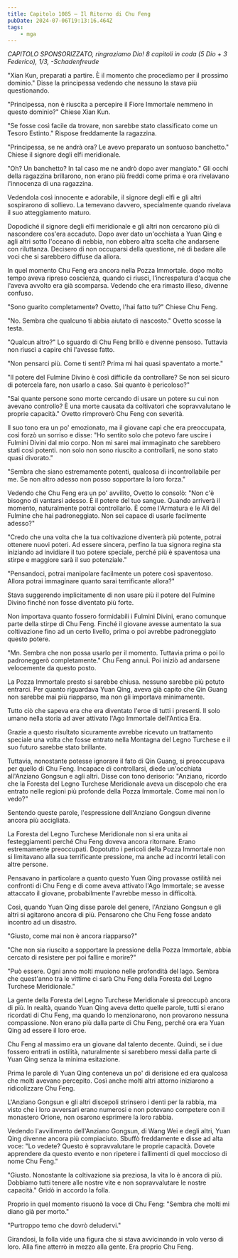 ```yaml
---
title: Capitolo 1085 – Il Ritorno di Chu Feng
pubDate: 2024-07-06T19:13:16.464Z
tags:
    - mga
---
```



<em>CAPITOLO SPONSORIZZATO, ringraziamo Dio!
8 capitoli in coda (5 Dio + 3 Federico), 1/3,
-Schadenfreude</em>


"Xian Kun, preparati a partire. È il momento che procediamo per il prossimo dominio." Disse la principessa vedendo che nessuno la stava più questionando.


"Principessa, non è riuscita a percepire il Fiore Immortale nemmeno in questo dominio?" Chiese Xian Kun.


"Se fosse così facile da trovare, non sarebbe stato classificato come un Tesoro Estinto." Rispose freddamente la ragazzina.


"Principessa, se ne andrà ora? Le avevo preparato un sontuoso banchetto." Chiese il signore degli elfi meridionale.


"Oh? Un banchetto? In tal caso me ne andrò dopo aver mangiato." Gli occhi della ragazzina brillarono, non erano più freddi come prima e ora rivelavano l'innocenza di una ragazzina.


Vedendola così innocente e adorabile, il signore degli elfi e gli altri sospirarono di sollievo. La temevano davvero, specialmente quando rivelava il suo atteggiamento maturo.


Dopodiché il signore degli elfi meridionale e gli altri non cercarono più di nascondere cos'era accaduto. Dopo aver dato un'occhiata a Yuan Qing e agli altri sotto l'oceano di nebbia, non ebbero altra scelta che andarsene con riluttanza. Decisero di non occuparsi della questione, né di badare alle voci che si sarebbero diffuse da allora.


In quel momento Chu Feng era ancora nella Pozza Immortale. dopo molto tempo aveva ripreso coscienza, quando ci riuscì, l'increspatura d'acqua che l'aveva avvolto era già scomparsa. Vedendo che era rimasto illeso, divenne confuso.


"Sono guarito completamente? Ovetto, l'hai fatto tu?" Chiese Chu Feng.


"No. Sembra che qualcuno ti abbia aiutato di nascosto." Ovetto scosse la testa.


"Qualcun altro?" Lo sguardo di Chu Feng brillò e divenne pensoso. Tuttavia non riuscì a capire chi l'avesse fatto.


"Non pensarci più. Come ti senti? Prima mi hai quasi spaventato a morte."


"Il potere del Fulmine Divino è così difficile da controllare? Se non sei sicuro di potercela fare, non usarlo a caso. Sai quanto è pericoloso?"


"Sai quante persone sono morte cercando di usare un potere su cui non avevano controllo? È una morte causata da coltivatori che sopravvalutano le proprie capacità." Ovetto rimproverò Chu Feng con severità.


Il suo tono era un po' emozionato, ma il giovane capì che era preoccupata, così forzò un sorriso e disse: "Ho sentito solo che potevo fare uscire i Fulmini Divini dal mio corpo. Non mi sarei mai immaginato che sarebbero stati così potenti. non solo non sono riuscito a controllarli, ne sono stato quasi divorato."


"Sembra che siano estremamente potenti, qualcosa di incontrollabile per me. Se non altro adesso non posso sopportare la loro forza."


Vedendo che Chu Feng era un po' avvilito, Ovetto lo consolò: "Non c'è bisogno di vantarsi adesso. È il potere del tuo sangue. Quando arriverà il momento, naturalmente potrai controllarlo. È come l'Armatura e le Ali del Fulmine che hai padroneggiato. Non sei capace di usarle facilmente adesso?"


"Credo che una volta che la tua coltivazione diventerà più potente, potrai ottenere nuovi poteri. Ad essere sincera, perfino la tua signora regina sta iniziando ad invidiare il tuo potere speciale, perché più è spaventosa una stirpe e maggiore sarà il suo potenziale."


"Pensandoci, potrai manipolare facilmente un potere così spaventoso. Allora potrai immaginare quanto sarai terrificante allora?"


Stava suggerendo implicitamente di non usare più il potere del Fulmine Divino finché non fosse diventato più forte.


Non importava quanto fossero formidabili i Fulmini Divini, erano comunque parte della stirpe di Chu Feng. Finché il giovane avesse aumentato la sua coltivazione fino ad un certo livello, prima o poi avrebbe padroneggiato questo potere.


"Mn. Sembra che non possa usarlo per il momento. Tuttavia prima o poi lo padroneggerò completamente." Chu Feng annuì. Poi iniziò ad andarsene velocemente da questo posto.


La Pozza Immortale presto si sarebbe chiusa. nessuno sarebbe più potuto entrarci. Per quanto riguardava Yuan Qing, aveva già capito che Qin Guang non sarebbe mai più riapparso, ma non gli importava minimamente.


Tutto ciò che sapeva era che era diventato l'eroe di tutti i presenti. Il solo umano nella storia ad aver attivato l'Ago Immortale dell'Antica Era.


Grazie a questo risultato sicuramente avrebbe ricevuto un trattamento speciale una volta che fosse entrato nella Montagna del Legno Turchese e il suo futuro sarebbe stato brillante.


Tuttavia, nonostante potesse ignorare il fato di Qin Guang, si preoccupava per quello di Chu Feng. Incapace di controllarsi, diede un'occhiata all'Anziano Gongsun e agli altri. Disse con tono derisorio: "Anziano, ricordo che la Foresta del Legno Turchese Meridionale aveva un discepolo che era entrato nelle regioni più profonde della Pozza Immortale. Come mai non lo vedo?"


Sentendo queste parole, l'espressione dell'Anziano Gongsun divenne ancora più accigliata.


La Foresta del Legno Turchese Meridionale non si era unita ai festeggiamenti perché Chu Feng doveva ancora ritornare. Erano estremamente preoccupati. Dopotutto i pericoli della Pozza Immortale non si limitavano alla sua terrificante pressione, ma anche ad incontri letali con altre persone.


Pensavano in particolare a quanto questo Yuan Qing provasse ostilità nei confronti di Chu Feng e di come aveva attivato l'Ago Immortale; se avesse attaccato il giovane, probabilmente l'avrebbe messo in difficoltà.


Così, quando Yuan Qing disse parole del genere, l'Anziano Gongsun e gli altri si agitarono ancora di più. Pensarono che Chu Feng fosse andato incontro ad un disastro.


"Giusto, come mai non è ancora riapparso?"


"Che non sia riuscito a sopportare la pressione della Pozza Immortale, abbia cercato di resistere per poi fallire e morire?"


"Può essere. Ogni anno molti muoiono nelle profondità del lago. Sembra che quest'anno tra le vittime ci sarà Chu Feng della Foresta del Legno Turchese Meridionale."


La gente della Foresta del Legno Turchese Meridionale si preoccupò ancora di più. In realtà, quando Yuan Qing aveva detto quelle parole, tutti si erano ricordati di Chu Feng, ma quando lo menzionarono, non provarono nessuna compassione. Non erano più dalla parte di Chu Feng, perché ora era Yuan Qing ad essere il loro eroe.


Chu Feng al massimo era un giovane dal talento decente. Quindi, se i due fossero entrati in ostilità, naturalmente si sarebbero messi dalla parte di Yuan Qing senza la minima esitazione.


Prima le parole di Yuan Qing conteneva un po' di derisione ed era qualcosa che molti avevano percepito. Così anche molti altri attorno iniziarono a ridicolizzare Chu Feng.


L'Anziano Gongsun e gli altri discepoli strinsero i denti per la rabbia, ma visto che i loro avversari erano numerosi e non potevano competere con il monastero Orione, non osarono esprimere la loro rabbia.


Vedendo l'avvilimento dell'Anziano Gongsun, di Wang Wei e degli altri, Yuan Qing divenne ancora più compiaciuto. Sbuffò freddamente e disse ad alta voce: "Lo vedete? Questo è sopravvalutare le proprie capacità. Dovete apprendere da questo evento e non ripetere i fallimenti di quel moccioso di nome Chu Feng."


"Giusto. Nonostante la coltivazione sia preziosa, la vita lo è ancora di più. Dobbiamo tutti tenere alle nostre vite e non sopravvalutare le nostre capacità." Gridò in accordo la folla.


Proprio in quel momento risuonò la voce di Chu Feng: "Sembra che molti mi diano già per morto."


"Purtroppo temo che dovrò deludervi."


Girandosi, la folla vide una figura che si stava avvicinando in volo verso di loro. Alla fine atterrò in mezzo alla gente. Era proprio Chu Feng.
                                


                                



